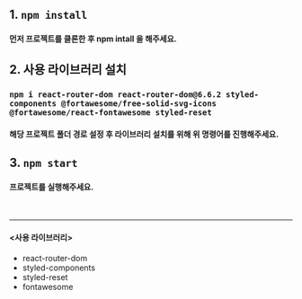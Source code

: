 ## 1. `npm install`

#### 먼저 프로젝트를 클론한 후 npm intall 을 해주세요.

## 2. 사용 라이브러리 설치

### `npm i react-router-dom react-router-dom@6.6.2 styled-components @fortawesome/free-solid-svg-icons @fortawesome/react-fontawesome styled-reset`

#### 해당 프로젝트 폴더 경로 설정 후 라이브러리 설치를 위해 위 명령어를 진행해주세요.

## 3. `npm start`

#### 프로젝트를 실행해주세요.

<br>
<hr />

#### <사용 라이브러리>

- react-router-dom
- styled-components
- styled-reset
- fontawesome
